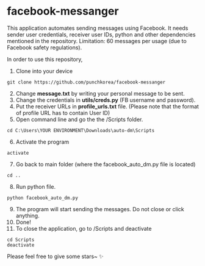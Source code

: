 # facebook-messanger
This application automates sending messages using Facebook. It needs sender user credentials, receiver user IDs, python and other dependencies mentioned in the repository.
Limitation: 60 messages per usage (due to Facebook safety regulations).


In order to use this repository, 
1. Clone into your device
```
git clone https://github.com/punchkorea/facebook-messanger
```

2. Change **message.txt** by writing your personal message to be sent.
3. Change the credentials in **utils/creds.py** (FB username and password).
4. Put the receiver URLs in **profile_urls.txt** file. (Please note that the format of profile URL has to contain User ID)
5. Open command line and go the the /Scripts folder.
```
cd C:\Users\YOUR ENVIRONMENT\Downloads\auto-dm\Scripts
```
6. Activate the program
```
activate
```
7. Go back to main folder (where the facebook_auto_dm.py file is located)
```
cd ..
```
8. Run python file.
```
python facebook_auto_dm.py
```
9. The program will start sending the messages. Do not close or click anything.
10. Done!
11. To close the application, go to /Scripts and deactivate
```
cd Scripts
deactivate
```

Please feel free to give some stars~ :sparkles:

